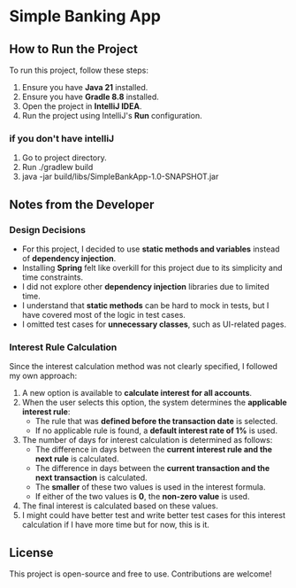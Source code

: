 # Simple Banking App

## How to Run the Project
To run this project, follow these steps:

1. Ensure you have **Java 21** installed.
2. Ensure you have **Gradle 8.8** installed.
3. Open the project in **IntelliJ IDEA**.
4. Run the project using IntelliJ's **Run** configuration.

### if you don't have intelliJ
1. Go to project directory.
2. Run ./gradlew build
3. java -jar build/libs/SimpleBankApp-1.0-SNAPSHOT.jar

## Notes from the Developer
### Design Decisions
- For this project, I decided to use **static methods and variables** instead of **dependency injection**.
- Installing **Spring** felt like overkill for this project due to its simplicity and time constraints.
- I did not explore other **dependency injection** libraries due to limited time.
- I understand that **static methods** can be hard to mock in tests, but I have covered most of the logic in test cases.
- I omitted test cases for **unnecessary classes**, such as UI-related pages.

### Interest Rule Calculation
Since the interest calculation method was not clearly specified, I followed my own approach:

1. A new option is available to **calculate interest for all accounts**.
2. When the user selects this option, the system determines the **applicable interest rule**:
    - The rule that was **defined before the transaction date** is selected.
    - If no applicable rule is found, a **default interest rate of 1%** is used.
3. The number of days for interest calculation is determined as follows:
    - The difference in days between the **current interest rule and the next rule** is calculated.
    - The difference in days between the **current transaction and the next transaction** is calculated.
    - The **smaller** of these two values is used in the interest formula.
    - If either of the two values is **0**, the **non-zero value** is used.
4. The final interest is calculated based on these values.
5. I might could have better test and write better test cases for this interest calculation if I have more time but for now, this is it.

## License
This project is open-source and free to use. Contributions are welcome!

